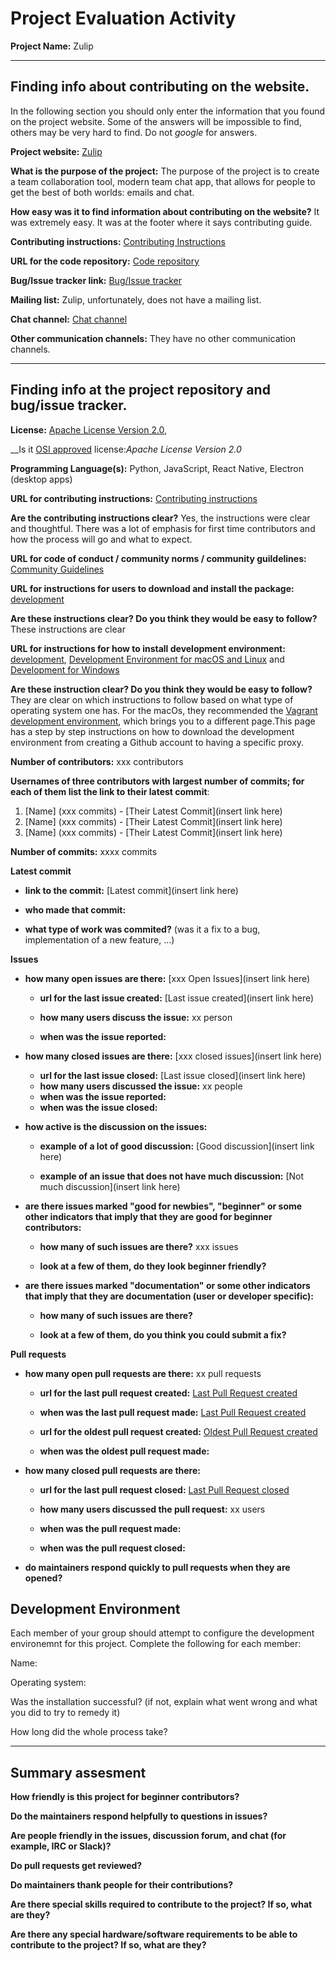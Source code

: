 # Project Evaluation Activity



__Project Name:__ Zulip 


---

## Finding info about contributing on the website.

In the following section you should only enter the information that you
found on the project website. Some of the answers will be impossible to find, others
may be very hard to find. Do not _google_ for answers.

__Project website:__ [Zulip](https://zulip.com/)


__What is the purpose of the project:__ The purpose of the project is to create a team collaboration tool, modern team chat app, that allows for people to get the best of both worlds: emails and chat. 


__How easy was it to find information about contributing on the website?__  It was extremely easy. It was at the footer where it says contributing guide. 


__Contributing instructions:__ [Contributing Instructions](https://zulip.readthedocs.io/en/latest/contributing/contributing.html)

__URL for the code repository:__ [Code repository](https://github.com/zulip/zulip)

__Bug/Issue tracker link:__ [Bug/Issue tracker](https://github.com/zulip/zulip/issues)

__Mailing list:__ Zulip, unfortunately, does not have a mailing list. 

__Chat channel:__ [Chat channel](https://chat.zulip.org/join/npzwak7vpmaknrhxthna3c7p/)

__Other communication channels:__ 
They have no other communication channels. 

---

## Finding info at the project repository and bug/issue tracker.

__License:__ [Apache License Version 2.0,](https://github.com/zulip/zulip?tab=License-1-ov-file)

__Is it [OSI approved](https://opensource.org/licenses/alphabetical) license:_Apache License Version 2.0_ 

__Programming Language(s):__ 	Python, JavaScript, React Native, Electron (desktop apps)

__URL for contributing instructions:__ [Contributing instructions](https://github.com/zulip/zulip/blob/main/CONTRIBUTING.md)

__Are the contributing instructions clear?__ Yes, the instructions were clear and thoughtful. There was a lot of emphasis for first time contributors and how the process will go and what to expect. 


__URL for code of conduct / community norms / community guildelines:__ [Community Guidelines](https://github.com/zulip/zulip/tree/main?tab=coc-ov-file)

__URL for instructions for users to download and install the package:__  [development](https://zulip.readthedocs.io/en/latest/development/overview.html)


__Are these instructions clear? Do you think they would be easy to follow?__ 
These instructions are clear 

__URL for instructions for how to install development environment:__ [development](https://zulip.readthedocs.io/en/latest/development/overview.html), [Development Environment for macOS and Linux](https://zulip.readthedocs.io/en/latest/development/setup-recommended.html) and [Development for Windows](https://zulip.readthedocs.io/en/latest/development/setup-recommended.html#windows-10-or-11)


__Are these instruction clear? Do you think they would be easy to follow?__ They are clear on which instructions to follow based on what type of operating system one has. For the macOs, they recommended the [Vagrant development environment](https://zulip.readthedocs.io/en/latest/development/setup-recommended.html), which brings you to a different page.This page has a step by step instructions on how to download the development environment from creating a Github account to having a specific proxy. 



__Number of contributors:__ xxx contributors


__Usernames of three contributors with largest number of commits; for
each of them list the link to their latest commit__:

1. [Name] (xxx commits) - [Their Latest Commit](insert link here)
1. [Name] (xxx commits) - [Their Latest Commit](insert link here)
1. [Name] (xxx commits) - [Their Latest Commit](insert link here)


__Number of commits:__ xxxx commits

__Latest commit__ 

- __link to the commit:__ [Latest commit](insert link here)

- __who made that commit:__ 

- __what type of work was commited?__ (was it a fix to a bug, implementation of a new feature, ...)


__Issues__

- __how many open issues are there:__ [xxx Open Issues](insert link here)

    - __url for the last issue created:__ [Last issue created](insert link here)

    - __how many users discuss the issue:__ xx person
    
    - __when was the issue reported:__ 
    

- __how many closed issues are there:__ [xxx closed issues](insert link here)
    - __url for the last issue closed:__ [Last issue closed](insert link here)
    - __how many users discussed the issue:__ xx people
    - __when was the issue reported:__ 
    - __when was the issue closed:__ 

- __how active is the discussion on the issues:__ 

    - __example of a lot of good discussion:__ [Good discussion](insert link here)
    
    - __example of an issue that does not have much discussion:__ [Not much discussion](insert link here)



- __are there issues marked "good for newbies", "beginner" or some other indicators that imply that they are good for beginner contributors:__ 

    - __how many of such issues are there?__ xxx issues
    
    - __look at a few of them, do they look beginner friendly?__ 



- __are there issues marked "documentation" or some other indicators that imply that they are documentation (user or developer specific):__ 

    - __how many of such issues are there?__ 
    
    - __look at a few of them, do you think you could submit a fix?__ 



__Pull requests__

- __how many open pull requests are there:__ xx pull requests

    - __url for the last pull request created:__ [Last Pull Request created]()
    
    - __when was the last pull request made:__ [Last Pull Request created]()

    - __url for the oldest pull request created:__ [Oldest Pull Request created]()
    
    - __when was the oldest pull request made:__ 

- __how many closed pull requests are there:__ 

    - __url for the last pull request closed:__ [Last Pull Request closed]()
    
    - __how many users discussed the pull request:__ xx users
    
    - __when was the pull request made:__  
    
    - __when was the pull request closed:__ 
    

- __do maintainers respond quickly to pull requests when they are opened?__ 


## Development Environment 

Each member of your group should attempt to configure the development environemnt 
for this project. Complete the following for each member:

Name: 

Operating system: 

Was the installation successful? (if not, explain what went wrong and 
what you did to try to remedy it)

How long did the whole process take? 


---


## Summary assesment
__How friendly is this project for beginner contributors?__




__Do the maintainers respond helpfully to questions in issues?__



__Are people friendly in the issues, discussion forum, and chat (for example, IRC or Slack)?__




__Do pull requests get reviewed?__



__Do maintainers thank people for their contributions?__



__Are there special skills required to contribute to the project? If so, what are they?__



__Are there any special hardware/software requirements to be able to contribute to the project? If so, what are they?__

